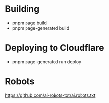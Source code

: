 # Building
- pnpm page build
- pnpm page-generated build

# Deploying to Cloudflare
- pnpm page-generated run deploy

# Robots
https://github.com/ai-robots-txt/ai.robots.txt


